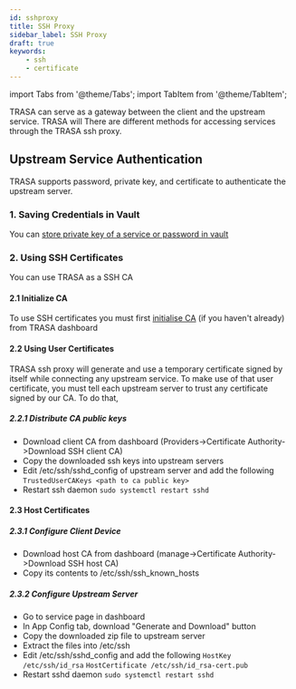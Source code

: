 ```yaml
---
id: sshproxy
title: SSH Proxy
sidebar_label: SSH Proxy
draft: true
keywords: 
    - ssh
    - certificate
---
```


import Tabs from '@theme/Tabs';
import TabItem from '@theme/TabItem';



TRASA can serve as a gateway between the client and the upstream service.
TRASA will
There are different methods for accessing services through the TRASA ssh proxy.





## Upstream Service Authentication
TRASA supports password, private key, and certificate to authenticate the upstream server.


### 1. Saving Credentials in Vault
You can [store private key of a service or password in vault](https://trasa.io/docs/secret-vault/index)



### 2. Using SSH Certificates
You can use TRASA as a SSH CA

#### 2.1 Initialize CA
To use SSH certificates you must first  [initialise CA](/trasa/docs/guides/ca) (if you haven't already) from TRASA dashboard

#### 2.2 Using User Certificates
TRASA ssh proxy will generate and use a temporary certificate signed by itself while connecting any upstream service.
To make use of that user certificate, you must tell each upstream server to trust any certificate signed by our CA.
To do that,
##### 2.2.1 Distribute CA public keys
* Download client CA  from dashboard (Providers->Certificate Authority->Download SSH client CA)
* Copy the downloaded ssh keys into upstream servers
* Edit /etc/ssh/sshd_config of upstream server and add the following
`TrustedUserCAKeys <path to ca public key>`
* Restart ssh daemon
`sudo systemctl restart sshd`




#### 2.3 Host Certificates

##### 2.3.1 Configure Client Device
* Download host CA  from dashboard (manage->Certificate Authority->Download SSH host CA)
* Copy its contents to /etc/ssh/ssh_known_hosts

##### 2.3.2 Configure Upstream Server
* Go to service page in dashboard
* In App Config tab, download "Generate and Download" button
* Copy the downloaded zip file to upstream server
* Extract the files into /etc/ssh
* Edit /etc/ssh/sshd_config and add the following
`HostKey /etc/ssh/id_rsa`
`HostCertificate /etc/ssh/id_rsa-cert.pub`
* Restart sshd daemon
`sudo systemctl restart sshd`







